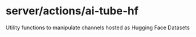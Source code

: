 # server/actions/ai-tube-hf

Utility functions to manipulate channels hosted as Hugging Face Datasets